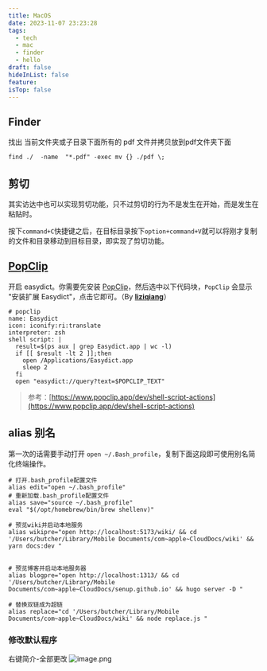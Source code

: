 ```yaml
---
title: MacOS
date: 2023-11-07 23:23:28
tags:
  - tech
  - mac
  - finder
  - hello
draft: false
hideInList: false
feature: 
isTop: false
---
```


## Finder

找出 当前文件夹或子目录下面所有的  pdf 文件并拷贝放到pdf文件夹下面
```
find ./  -name  "*.pdf" -exec mv {} ./pdf \;
```


## 剪切
其实访达中也可以实现剪切功能，只不过剪切的行为不是发生在开始，而是发生在粘贴时。

按下`command+C`快捷键之后，在目标目录按下`option+command+V`就可以将刚才复制的文件和目录移动到目标目录，即实现了剪切功能。





## [PopClip](https://github.com/tisfeng/Easydict/blob/main/README.md) 


开启 easydict。你需要先安装 [PopClip](https://pilotmoon.com/popclip/)，然后选中以下代码块，`PopClip` 会显示 "安装扩展 Easydict"，点击它即可。（By **[liziqiang](https://github.com/liziqiang)**）

```shell
# popclip
name: Easydict
icon: iconify:ri:translate
interpreter: zsh
shell script: |
  result=$(ps aux | grep Easydict.app | wc -l)
  if [[ $result -lt 2 ]];then
    open /Applications/Easydict.app
    sleep 2
  fi
  open "easydict://query?text=$POPCLIP_TEXT"
```

> 参考：[https://www.popclip.app/dev/shell-script-actions](https://www.popclip.app/dev/shell-script-actions)


## alias 别名

第一次的话需要手动打开 `open ~/.Bash_profile`，复制下面这段即可使用别名简化终端操作。

```shell
# 打开.bash_profile配置文件
alias edit="open ~/.bash_profile"
# 重新加载.bash_profile配置文件
alias save="source ~/.bash_profile"
eval "$(/opt/homebrew/bin/brew shellenv)"

# 预览wiki并启动本地服务
alias wikipre="open http://localhost:5173/wiki/ && cd '/Users/butcher/Library/Mobile Documents/com~apple~CloudDocs/wiki' && yarn docs:dev "


# 预览博客并启动本地服务器
alias blogpre="open http://localhost:1313/ && cd '/Users/butcher/Library/Mobile Documents/com~apple~CloudDocs/senup.github.io' && hugo server -D "

# 替换双链成为超链
alias replace="cd '/Users/butcher/Library/Mobile Documents/com~apple~CloudDocs/wiki' && node replace.js "

```



### 修改默认程序
右键简介-全部更改
![image.png](https://bestkxt.oss-cn-guangzhou.aliyuncs.com/img/202311301238958.png)

<!--more-->
